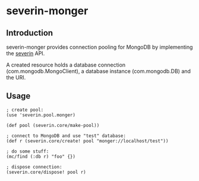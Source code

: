 # severin-monger

## Introduction

severin-monger provides connection pooling for MongoDB by implementing the
[severin](https://github.com/20centaurifux/severin) API.

A created resource holds a database connection (com.mongodb.MongoClient), a
database instance (com.mongodb.DB) and the URI.

## Usage

```
; create pool:
(use 'severin.pool.monger)

(def pool (severin.core/make-pool))

; connect to MongoDB and use "test" database:
(def r (severin.core/create! pool "monger://localhost/test"))

; do some stuff:
(mc/find (:db r) "foo" {})

; dispose connection:
(severin.core/dispose! pool r)
```
